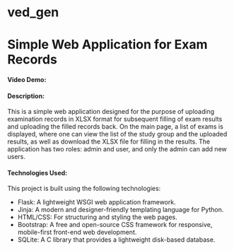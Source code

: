 # ved_gen
# Simple Web Application for Exam Records
#### Video Demo:  <URL HERE>
#### Description:
This is a simple web application designed for the purpose of uploading examination records in XLSX format for subsequent filling of exam results and uploading the filled records back. On the main page, a list of exams is displayed, where one can view the list of the study group and the uploaded results, as well as download the XLSX file for filling in the results. The application has two roles: admin and user, and only the admin can add new users.

#### Technologies Used:
This project is built using the following technologies:
- Flask: A lightweight WSGI web application framework.
- Jinja: A modern and designer-friendly templating language for Python.
- HTML/CSS: For structuring and styling the web pages.
- Bootstrap: A free and open-source CSS framework for responsive, mobile-first front-end web development.
- SQLite: A C library that provides a lightweight disk-based database.
